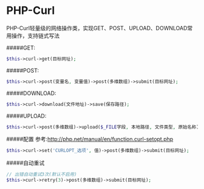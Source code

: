 # PHP-Curl
PHP-Curl轻量级的网络操作类，实现GET、POST、UPLOAD、DOWNLOAD常用操作，支持链式写法


#####GET:
```php
$this->curl->get(目标网址);
```


#####POST:
```php
$this->curl->post(变量名, 变量值)->post(多维数组)->submit(目标网址);
```


#####DOWNLOAD:
```php
$this->curl->download(文件地址)->save(保存路径);
```


#####UPLOAD:
```php
$this->curl->post(多维数组)->upload($_FILE字段, 本地路径, 文件类型, 原始名称)->submit(目标网址);
```


#####配置
参考:http://php.net/manual/en/function.curl-setopt.php
```php
$this->curl->set('CURLOPT_选项', 值)->post(多维数组)->submit(目标网址);
```

#####自动重试
```php
// 出错自动重试3次(默认不启用)
$this->curl->retry(3)->post(多维数组)->submit(目标网址);
```
